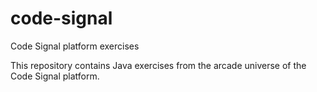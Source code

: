 # code-signal
Code Signal platform exercises

This repository contains Java exercises from the arcade universe of the Code Signal platform.
